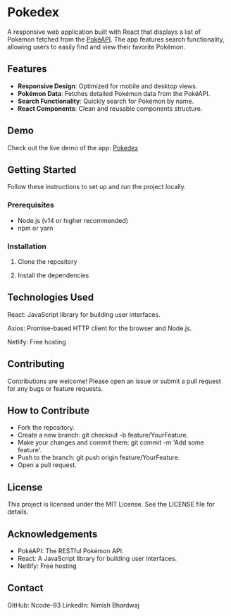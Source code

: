 # Pokedex

A responsive web application built with React that displays a list of Pokémon fetched from the [PokéAPI](https://pokeapi.co/). The app features search functionality, allowing users to easily find and view their favorite Pokémon.

## Features

- **Responsive Design**: Optimized for mobile and desktop views.
- **Pokémon Data**: Fetches detailed Pokémon data from the PokéAPI.
- **Search Functionality**: Quickly search for Pokémon by name.
- **React Components**: Clean and reusable components structure.

## Demo

Check out the live demo of the app: [Pokedex](https://thunderous-heliotrope-806da7.netlify.app/)

## Getting Started

Follow these instructions to set up and run the project locally.

### Prerequisites

- Node.js (v14 or higher recommended)
- npm or yarn

### Installation

1. Clone the repository

2. Install the dependencies

## Technologies Used
React: JavaScript library for building user interfaces.

Axios: Promise-based HTTP client for the browser and Node.js.

Netlify: Free hosting

## Contributing
Contributions are welcome! Please open an issue or submit a pull request for any bugs or feature requests.

## How to Contribute
- Fork the repository.
- Create a new branch: git checkout -b feature/YourFeature.
- Make your changes and commit them: git commit -m 'Add some feature'.
- Push to the branch: git push origin feature/YourFeature.
- Open a pull request.

## License
This project is licensed under the MIT License. See the LICENSE file for details.

## Acknowledgements
- PokéAPI: The RESTful Pokémon API.
- React: A JavaScript library for building user interfaces.
- Netlify: Free hosting

## Contact
GitHub: Ncode-93
LinkedIn: Nimish Bhardwaj

